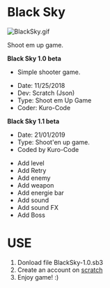 
# Black Sky
![BlackSky.gif](https://github.com/KURO-CODE/Scratch-Code/blob/master/Shoot-Em-Up/BlackSky/BlackSky.gif)

Shoot em up game.

**Black Sky 1.0 beta**

+ Simple shooter game.
 
* Date: 11/25/2018
* Dev: Scratch (Json)
* Type: Shoot em Up Game
* Coder: Kuro-Code

**Black Sky 1.1 beta** 

* Date: 21/01/2019
* Type: Shoot'en up game.
* Coded by Kuro-Code

+ Add level
+ Add Retry 
+ Add enemy
+ Add weapon
+ Add energie bar
+ Add sound
+ Add sound FX
+ Add Boss

# USE
1. Donload file BlackSky-1.0.sb3 
2. Create an account on [scratch](https://scratch.mit.edu/)
3. Enjoy game! :)
